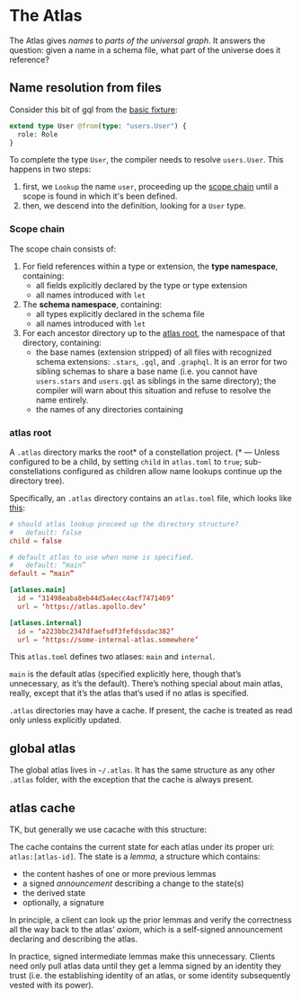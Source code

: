 # The Atlas

The Atlas gives *names* to *parts of the universal graph*. It answers the question: given a name in a schema file, what part of the universe does it reference?

## Name resolution from files

Consider this bit of gql from the [basic fixture]('./fixtures/basic/admin.gql):

```graphql
extend type User @from(type: "users.User") {
  role: Role
}
```

To complete the type `User`, the compiler needs to resolve `users.User`. This happens in two steps:

1. first, we `Lookup` the name `user`, proceeding up the [scope chain](#scope-chain) until a scope is found in which it's been defined.
2. then, we descend into the definition, looking for a `User` type.

### Scope chain

The scope chain consists of:

1. For field references within a type or extension, the **type namespace**, containing:
    - all fields explicitly declared by the type or type extension
    - all names introduced with `let`
2. The **schema namespace**, containing:
    - all types explicitly declared in the schema file
    - all names introduced with `let`
3. For each ancestor directory up to the [atlas root](#atlas-root), the namespace of that directory, containing:
    - the base names (extension stripped) of all files with recognized schema extensions: `.stars`, `.gql`, and `.graphql`. It is an error for two sibling schemas to share a base name (i.e. you cannot have `users.stars` and `users.gql` as siblings in the same directory); the compiler will warn about this situation and refuse to resolve the name entirely.
    - the names of any directories containing 
    
    
### atlas root

A `.atlas` directory marks the root* of a constellation project. (* — Unless configured to be a child, by setting `child` in `atlas.toml` to `true`; sub-constellations configured as children allow name lookups continue up the directory tree).

Specifically, an `.atlas` directory contains an `atlas.toml` file, which looks like [this](./.atlas/atlas.toml):

```toml
# should atlas lookup proceed up the directory structure?
#   default: false
child = false

# default atlas to use when none is specified.
#   default: “main”
default = “main”

[atlases.main]
  id = ‘31498eaba8eb44d5a4ecc4acf7471469’
  url = ‘https://atlas.apollo.dev’

[atlases.internal]
  id = ‘a223bbc2347dfaefsdf3fefdssdac382’
  url = ‘https://some-internal-atlas.somewhere’
```

This `atlas.toml` defines two atlases: `main` and `internal`.

`main` is the default atlas (specified explicitly here, though that’s unnecessary, as it’s the default). There’s nothing special about main atlas, really, except that it’s the atlas that’s used if no atlas is specified.

`.atlas` directories may have a cache. If present, the cache is treated as read only unless explicitly updated.


## global atlas

The global atlas lives in `~/.atlas`. It has the same structure as any other `.atlas` folder, with the exception that the cache is always present.

## atlas cache

TK, but generally we use cacache with this structure:

The cache contains the current state for each atlas under its proper uri: `atlas:[atlas-id]`. The state is a *lemma*, a structure which contains:
  - the content hashes of one or more previous lemmas
  - a signed *announcement* describing a change to the state(s)
  - the derived state
  - optionally, a signature

In principle, a client can look up the prior lemmas and verify the correctness all the way back to the atlas’ *axiom*, which is a self-signed announcement declaring and describing the atlas.

In practice, signed intermediate lemmas make this unnecessary. Clients need only pull atlas data until they get a lemma signed by an identity they trust (i.e. the establishing identity of an atlas, or some identity subsequently vested with its power).
